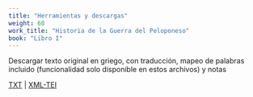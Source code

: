 ```yaml
---
title: "Herramientas y descargas"
weight: 60
work_title: "Historia de la Guerra del Peloponeso"
book: "Libro I"
---
```

<!-- [Download icon depicting a downward arrow, simple and modern design, set against a plain background, conveying a functional and neutral tone](/assets/icons/download.svg) -->

Descargar texto original en griego, con traducción, mapeo de palabras incluido (funcionalidad solo disponible en estos archivos) y notas

[TXT](https://corpusabierto.com/libros/guerra-del-peloponeso/formatos/tucidides/lib1/txt/01_prologo-cap-1.txt) | [XML-TEI](https://corpusabierto.com/libros/guerra-del-peloponeso/formatos/tucidides/lib1/xml-tei/01_prologo-cap-1.xml)